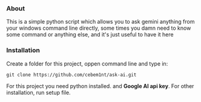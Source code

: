 ### About
This is a simple python script which allows you to ask gemini anything from your windows command line directly, some times you damn need to know some command or anything else, and it's just useful to have it here
### Installation
Create a folder for this project, oppen command line and type in:
```
git clone https://github.com/cebem1nt/ask-ai.git
```
For this project you need python installed. and **Google AI api key**. For other installation, run setup file.
